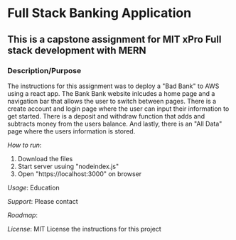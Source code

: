 # Full Stack Banking Application
## This is a capstone assignment for MIT xPro Full stack development with MERN

### Description/Purpose
The instructions for this assignment was to deploy a "Bad Bank" to AWS using a react app. The Bank Bank website inlcudes a home page and a navigation bar that allows the user to switch between pages. There is a create account and login page where the user can input their information to get started. There is a deposit and withdraw function that adds and subtracts money from the users balance. And lastly, there is an "All Data" page where the users information is stored. 

*How to run*: 
1. Download the files
2. Start server usuing "nodeindex.js"
3. Open "https://localhost:3000" on browser

*Usage*: Education

*Support*: Please contact

*Roadmap*:  

*License*: MIT License the instructions for this project
